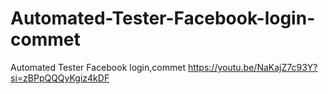 # Automated-Tester-Facebook-login-commet
Automated Tester Facebook login,commet
https://youtu.be/NaKajZ7c93Y?si=zBPpQQQyKgiz4kDF
